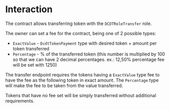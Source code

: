 # Interaction

The contract allows transferring token with the `DCDTRoleTransfer` role.

The owner can set a fee for the contract, being one of 2 possible types:

- `ExactValue` - `DcdtTokenPayment` type with desired token  + amount per token transferred
- `Percentage` - % of the transferred token (this number is multiplied by 100 so that we can have 2 decimal percentages. ex.: 12,50% percentage fee will be set with 1250)

The transfer endpoint requires the tokens having a `ExactValue` type fee to have the fee as the following token in exact amount.
The `Percentage` type will make the fee to be taken from the value transferred.

Tokens that have no fee set will be simply transferred without additional requirements.
